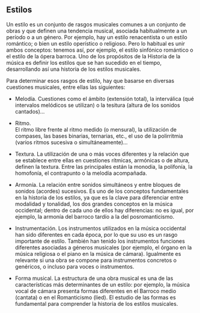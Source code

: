 ## Estilos

Un estilo es un conjunto de rasgos musicales comunes a un conjunto de obras y que definen una tendencia musical, asociada habitualmente a un período o a un género. Por ejemplo, hay un estilo renacentista o un estilo romántico; o bien un estilo operístico o religioso. Pero lo habitual es unir ambos conceptos: tenemos así, por ejemplo, el estilo sinfónico romántico o el estilo de la ópera barroca. Uno de los propósitos de la Historia de la música es definir los estilos que se han sucedido en el tiempo, desarrollando así una historia de los estilos musicales.

Para determinar esos rasgos de estilo, hay que basarse en diversas cuestiones musicales, entre ellas las siguientes:

- Melodía.
Cuestiones como el ámbito (extensión total), la interválica (qué intervalos melódicos se utilizan) o la tesitura (altura de los sonidos cantados)…   

- Ritmo.  
El ritmo libre frente al ritmo medido (o mensural), la utilización de compases, las bases binarias, ternarias, etc., el uso de la polirritmia (varios ritmos sucesiva o simultáneamente)…

- Textura.
La utilización de una o más voces diferentes y la relación que se establece entre ellas en cuestiones rítmicas, armónicas o de altura, definen la textura. Entre las principales están la monodia, la polifonía, la homofonía, el contrapunto o la melodía acompañada.

- Armonía.
La relación entre sonidos simultáneos y entre bloques de sonidos (acordes) sucesivos. Es uno de los conceptos fundamentales en la historia de los estilos, ya que es la clave para diferenciar entre modalidad y tonalidad, los dos grandes conceptos en la música occidental; dentro de cada uno de ellos hay diferencias: no es igual, por ejemplo, la armonía del barroco tardío a la del posromanticismo.

- Instrumentación.
Los instrumentos utilizados en la música occidental han sido diferentes en cada época, por lo que su uso es un rasgo importante de estilo. También han tenido los instrumentos funciones diferentes asociadas a géneros musicales (por ejemplo, el órgano en la música religiosa o el piano en la música de cámara). Igualmente es relevante si una obra se compone para instrumentos concretos o genéricos, o incluso para voces o instrumentos.

- Forma musical.
La estructura de una obra musical es una de las características más determinantes de un estilo: por ejemplo, la música vocal de cámara presenta formas diferentes en el Barroco medio (cantata) o en el Romanticismo (lied). El estudio de las formas es fundamental para comprender la historia de los estilos musicales.